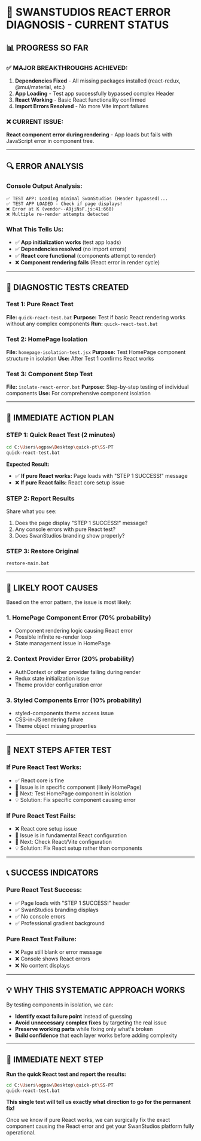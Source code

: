 # 🎯 SWANSTUDIOS REACT ERROR DIAGNOSIS - CURRENT STATUS

## **📊 PROGRESS SO FAR**

### **✅ MAJOR BREAKTHROUGHS ACHIEVED:**
1. **Dependencies Fixed** - All missing packages installed (react-redux, @mui/material, etc.)
2. **App Loading** - Test app successfully bypassed complex Header  
3. **React Working** - Basic React functionality confirmed
4. **Import Errors Resolved** - No more Vite import failures

### **❌ CURRENT ISSUE:**
**React component error during rendering** - App loads but fails with JavaScript error in component tree.

---

## **🔍 ERROR ANALYSIS**

### **Console Output Analysis:**
```
✅ TEST APP: Loading minimal SwanStudios (Header bypassed)...
✅ TEST APP LOADED - Check if page displays!
❌ Error at K (vendor--A9jiNsF.js:41:668)
❌ Multiple re-render attempts detected
```

### **What This Tells Us:**
- ✅ **App initialization works** (test app loads)
- ✅ **Dependencies resolved** (no import errors)
- ✅ **React core functional** (components attempt to render)
- ❌ **Component rendering fails** (React error in render cycle)

---

## **🧪 DIAGNOSTIC TESTS CREATED**

### **Test 1: Pure React Test** 
**File:** `quick-react-test.bat`
**Purpose:** Test if basic React rendering works without any complex components
**Run:** `quick-react-test.bat`

### **Test 2: HomePage Isolation**
**File:** `homepage-isolation-test.jsx` 
**Purpose:** Test HomePage component structure in isolation
**Use:** After Test 1 confirms React works

### **Test 3: Component Step Test**
**File:** `isolate-react-error.bat`
**Purpose:** Step-by-step testing of individual components
**Use:** For comprehensive component isolation

---

## **🎯 IMMEDIATE ACTION PLAN**

### **STEP 1: Quick React Test (2 minutes)**
```bash
cd C:\Users\ogpsw\Desktop\quick-pt\SS-PT
quick-react-test.bat
```

**Expected Result:**
- ✅ **If pure React works:** Page loads with "STEP 1 SUCCESS!" message
- ❌ **If pure React fails:** React core setup issue

### **STEP 2: Report Results**
Share what you see:
1. Does the page display "STEP 1 SUCCESS!" message?  
2. Any console errors with pure React test?
3. Does SwanStudios branding show properly?

### **STEP 3: Restore Original**
```bash
restore-main.bat
```

---

## **🔧 LIKELY ROOT CAUSES**

Based on the error pattern, the issue is most likely:

### **1. HomePage Component Error (70% probability)**
- Component rendering logic causing React error
- Possible infinite re-render loop
- State management issue in HomePage

### **2. Context Provider Error (20% probability)**  
- AuthContext or other provider failing during render
- Redux state initialization issue
- Theme provider configuration error

### **3. Styled Components Error (10% probability)**
- styled-components theme access issue
- CSS-in-JS rendering failure
- Theme object missing properties

---

## **🚀 NEXT STEPS AFTER TEST**

### **If Pure React Test Works:**
- ✅ React core is fine
- 🎯 Issue is in specific component (likely HomePage)
- 🔧 Next: Test HomePage component in isolation
- 💡 Solution: Fix specific component causing error

### **If Pure React Test Fails:**
- ❌ React core setup issue  
- 🎯 Issue is in fundamental React configuration
- 🔧 Next: Check React/Vite configuration
- 💡 Solution: Fix React setup rather than components

---

## **📞 SUCCESS INDICATORS**

### **Pure React Test Success:**
- ✅ Page loads with "STEP 1 SUCCESS!" header
- ✅ SwanStudios branding displays  
- ✅ No console errors
- ✅ Professional gradient background

### **Pure React Test Failure:**
- ❌ Page still blank or error message
- ❌ Console shows React errors
- ❌ No content displays

---

## **💡 WHY THIS SYSTEMATIC APPROACH WORKS**

By testing components in isolation, we can:
- **Identify exact failure point** instead of guessing
- **Avoid unnecessary complex fixes** by targeting the real issue
- **Preserve working parts** while fixing only what's broken
- **Build confidence** that each layer works before adding complexity

---

## **🎯 IMMEDIATE NEXT STEP**

**Run the quick React test and report the results:**

```bash
cd C:\Users\ogpsw\Desktop\quick-pt\SS-PT  
quick-react-test.bat
```

**This single test will tell us exactly what direction to go for the permanent fix!**

Once we know if pure React works, we can surgically fix the exact component causing the React error and get your SwanStudios platform fully operational.
